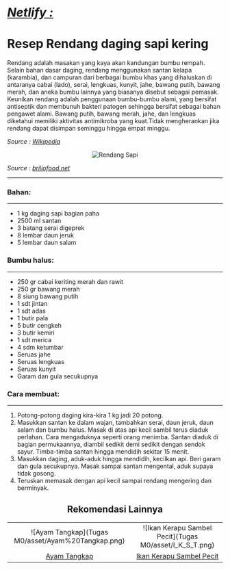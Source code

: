 
# *[Netlify :](https://jhonson-revou-m1.netlify.app/)*


# Resep Rendang daging sapi kering

Rendang adalah masakan yang kaya akan kandungan bumbu rempah. Selain bahan dasar daging, rendang menggunakan santan kelapa (karambia), dan campuran dari berbagai bumbu khas yang dihaluskan di antaranya cabai (lado), serai, lengkuas, kunyit, jahe, bawang putih, bawang merah, dan aneka bumbu lainnya yang biasanya disebut sebagai pemasak. Keunikan rendang adalah penggunaan bumbu-bumbu alami, yang bersifat antiseptik dan membunuh bakteri patogen sehingga bersifat sebagai bahan pengawet alami. Bawang putih, bawang merah, jahe, dan lengkuas diketahui memiliki aktivitas antimikroba yang kuat.Tidak mengherankan jika rendang dapat disimpan seminggu hingga empat minggu.

*Source : [Wikipedia](https://id.wikipedia.org/wiki/Rendang)*

<center>

![Rendang Sapi](https://cdn-brilio-net.akamaized.net/webp/news/2022/07/05/232748/11-resep-rendang-daging-sapi-nikmat-empuk-dan-bikin-nagih-220705q-rev1.jpg "Rendang Sapi")

</center>

*Source : [briliofood.net](https://www.briliofood.net/resep/11-resep-rendang-daging-sapi-nikmat-empuk-dan-bikin-nagih-220705q.html)*

----------

### Bahan:
----------

- 1 kg daging sapi bagian paha
- 2500 ml santan
- 3 batang serai digeprek
- 8 lembar daun jeruk
- 5 lembar daun salam

### Bumbu halus:
----------------

- 250 gr cabai keriting merah dan rawit
- 250 gr bawang merah
- 8 siung bawang putih
- 1 sdt jintan
- 1 sdt adas
- 1 butir pala
- 5 butir cengkeh
- 3 butir kemiri
- 1 sdt merica
- 4 sdm ketumbar
- Seruas jahe
- Seruas lengkuas
- Seruas kunyit
- Garam dan gula secukupnya

### Cara membuat:
------------------

1. Potong-potong daging kira-kira 1 kg jadi 20 potong.
2. Masukkan santan ke dalam wajan, tambahkan serai, daun jeruk, daun salam dan bumbu halus. Masak di atas api kecil sambil terus diaduk perlahan. Cara mengaduknya seperti orang menimba. Santan diaduk di bagian permukaannya, diambil sedikit demi sedikit dengan sendok sayur. Timba-timba santan hingga mendidih sekitar 15 menit.
3. Masukkan daging, aduk-aduk hingga mendidih, kecilkan api. Beri garam dan gula secukupnya. Masak sampai santan mengental, aduk supaya tidak gosong.
4. Teruskan memasak dengan api kecil sampai rendang mengering dan berminyak.

<center>

## Rekomendasi Lainnya 
|                                             |                                                |
| :----------------------------------------:  | :--------------------------------------------: |
| ![Ayam Tangkap](Tugas M0/asset/Ayam%20Tangkap.png)   | ![Ikan Kerapu Sambel Pecit](Tugas M0/asset/I_K_S_T.png) |
| [Ayam Tangkap](https://www.briliofood.net/review/ikan-kerapu-sambal-pencit-220714h.html) | [Ikan Kerapu Sambel Pecit](https://www.briliofood.net/review/ikan-kerapu-sambal-pencit-220714h.html)                       |

</center>




 
